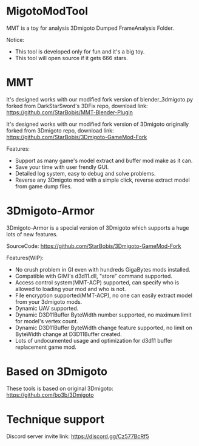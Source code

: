 # MigotoModTool
MMT is a toy for analysis 3Dmigoto Dumped FrameAnalysis Folder.

Notice: 
- This tool is developed only for fun and it's a big toy.
- This tool will open source if it gets 666 stars.

# MMT
It's designed works with our modified fork version of blender_3dmigoto.py forked from DarkStarSword's 3DFix repo, download link: https://github.com/StarBobis/MMT-Blender-Plugin

It's designed works with our modified fork version of 3Dmigoto originally forked from 3Dmigoto repo, download link: https://github.com/StarBobis/3Dmigoto-GameMod-Fork


Features:
- Support as many game's model extract and buffer mod make as it can.
- Save your time with user frendly GUI.
- Detailed log system, easy to debug and solve problems.
- Reverse any 3Dmigoto mod with a simple click, reverse extract model from game dump files.

# 3Dmigoto-Armor
3Dmigoto-Armor is a special version of 3Dmigoto which supports a huge lots of new features. 

SourceCode: https://github.com/StarBobis/3Dmigoto-GameMod-Fork

Features(WIP):
- No crush problem in GI even with hundreds GigaBytes mods installed.
- Compatible with GIMI's d3d11.dll, "store" command supported.
- Access control system(MMT-ACP) supported, can specify who is allowed to loading your mod and who is not.
- File encryption supported(MMT-ACP), no one can easily extract model from your 3dmigoto mods.
- Dynamic UAV supported.
- Dynamic D3D11Buffer ByteWidth number supported, no maximum limit for model's vertex count.
- Dynamic D3D11Buffer ByteWidth change feature supported, no limit on ByteWidth change at D3D11Buffer created.
- Lots of undocumented usage and optimization for d3d11 buffer replacement game mod.

# Based on 3Dmigoto
These tools is based on original 3Dmigoto: https://github.com/bo3b/3Dmigoto

# Technique support
Discord server invite link: https://discord.gg/Cz577BcRf5
